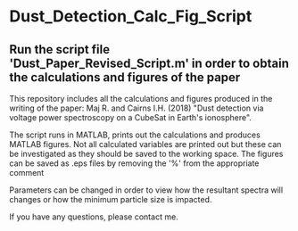 # Dust_Detection_Calc_Fig_Script

## Run the script file 'Dust_Paper_Revised_Script.m' in order to obtain the calculations and figures of the paper

This repository includes all the calculations and figures produced in the writing of the paper: 
Maj R. and Cairns I.H.  (2018) "Dust detection via voltage power spectroscopy on a CubeSat in Earth's ionosphere".

The script runs in MATLAB, prints out the calculations and produces MATLAB figures.
Not all calculated variables are printed out but these can be investigated as they should be saved to the working space.
The figures can be saved as .eps files by removing the '%' from the appropriate comment

Parameters can be changed in order to view how the resultant spectra will changes or how the minimum particle size is impacted.

If you have any questions, please contact me.
